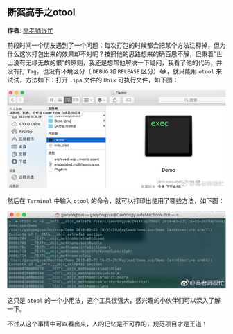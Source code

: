 ## 断案高手之otool

**作者**: [高老师很忙](https://weibo.com/517082456)

前段时间一个朋友遇到了一个问题：每次打包的时候都会把某个方法注释掉，但为什么这次打包出来的效果却不对呢？按照他的思路想来的确百思不解，但秉着“世上没有无缘无故的恨”的原则，我还是想帮他解决一下疑问，我看了他的代码，并没有打 `Tag`，也没有环境区分（ `DEBUG` 和 `RELEASE` 区分）😂，就只能用 `otool` 来试试，方法如下：打开 `.ipa` 文件的 `Unix` 可执行文件，如下图：

![](./1.jpg)

然后在 `Terminal` 中输入 `otool` 的命令，就可以打印出使用了哪些方法，如下图：

![](./2.jpg)

这只是 `otool` 的一个小用法，这个工具很强大，感兴趣的小伙伴们可以深入了解一下。

不过从这个事情中可以看出来，人的记忆是不可靠的，规范项目才是王道！

